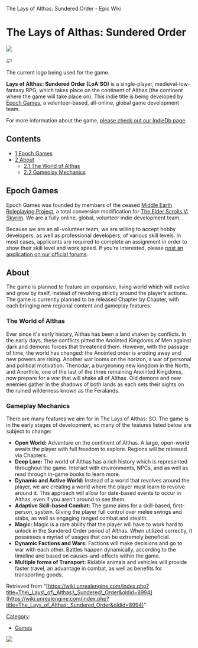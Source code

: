 The Lays of Althas: Sundered Order - Epic Wiki                    

The Lays of Althas: Sundered Order
==================================

[![](https://d3ar1piqh1oeli.cloudfront.net/d/d3/Lays_of_althas_logo4_250.jpg/180px-Lays_of_althas_logo4_250.jpg)](/File:Lays_of_althas_logo4_250.jpg)

[![](/skins/common/images/magnify-clip.png)](/File:Lays_of_althas_logo4_250.jpg "Enlarge")

The current logo being used for the game.

**Lays of Althas: Sundered Order (LoA:SO)** is a single-player, medieval-low-fantasy RPG, which takes place on the continent of Althas (the continent where the game will take place on). This indie title is being developed by [Epoch Games](http://www.epochgames.co.uk/), a volunteer-based, all-online, global game development team.

For more information about the game, [please check out our IndieDb page](http://www.indiedb.com/games/the-lays-of-althas-sundered-order).

Contents
--------

*   [1 Epoch Games](#Epoch_Games)
*   [2 About](#About)
    *   [2.1 The World of Althas](#The_World_of_Althas)
    *   [2.2 Gameplay Mechanics](#Gameplay_Mechanics)

Epoch Games
-----------

Epoch Games was founded by members of the ceased [Middle Earth Roleplaying Project](http://www.moddb.com/mods/merp-middle-earth-roleplaying-project), a total conversion modification for [The Elder Scrolls V: Skyrim](http://en.wikipedia.org/wiki/Skyrim). We are a fully online, global, volunteer indie development team.

Because we are an all-volunteer team, we are willing to accept hobby developers, as well as professional developers, of various skill levels. In most cases, applicants are required to complete an assignment in order to show their skill level and work speed. If you’re interested, please [post an application on our official forums](http://www.epochgames.co.uk/forum/viewforum.php?f=525).

About
-----

The game is planned to feature an expansive, living world which will evolve and grow by itself, instead of revolving strictly around the player’s actions. The game is currently planned to be released Chapter by Chapter, with each bringing new regional content and gameplay features.

### The World of Althas

Ever since it's early history, Althas has been a land shaken by conflicts. In the early days, these conflicts pitted the Anointed Kingdoms of Men against dark and demonic forces that threatened them. However, with the passage of time, the world has changed: the Anointed order is eroding away and new powers are rising. Another war looms on the horizon, a war of personal and political motivation. Thenodar, a burgeoning new kingdom in the North, and Anorthile, one of the last of the three remaining Anointed Kingdoms, now prepare for a war that will shake all of Althas. Old demons and new enemies gather in the shadows of both lands as each sets their sights on the ruined wilderness known as the Feralands.

### Gameplay Mechanics

There are many features we aim for in The Lays of Althas: SO. The game is in the early stages of development, so many of the features listed below are subject to change:

*   **Open World:** Adventure on the continent of Althas. A large, open-world awaits the player with full freedom to explore. Regions will be released via Chapters.
*   **Deep Lore:** The world of Althas has a rich history which is represented throughout the game. Interact with environments, NPCs, and as well as read through in-game books to learn more.
*   **Dynamic and Active World:** Instead of a world that revolves around the player, we are creating a world where the player must learn to revolve around it. This approach will allow for date-based events to occur in Althas, even if you aren’t around to see them.
*   **Adaptive Skill-based Combat:** The game aims for a skill-based, first-person, system. Giving the player full control over melee swings and stabs, as well as engaging ranged combat and stealth.
*   **Magic:** Magic is a rare ability that the player will have to work hard to unlock in the Sundered Order period of Althas. When utilized correctly, it possesses a myriad of usages that can be extremely beneficial.
*   **Dynamic Factions and Wars:** Factions will make decisions and go to war with each other. Battles happen dynamically, according to the timeline and based on causes-and-effects within the game.
*   **Multiple forms of Transport:** Ridable animals and vehicles will provide faster travel, an advantage in combat, as well as benefits for transporting goods.

Retrieved from "[https://wiki.unrealengine.com/index.php?title=The\_Lays\_of\_Althas:\_Sundered\_Order&oldid=8994](https://wiki.unrealengine.com/index.php?title=The_Lays_of_Althas:_Sundered_Order&oldid=8994)"

[Category](/Special:Categories "Special:Categories"):

*   [Games](/Category:Games "Category:Games")

  ![](https://tracking.unrealengine.com/track.png)